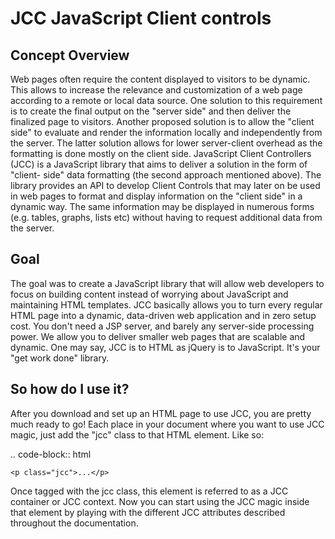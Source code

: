 JCC JavaScript Client controls
==============================

Concept Overview
-----------------

Web pages often require the content displayed to visitors to be dynamic. This
allows to increase the relevance and customization of a web page according to
a remote or local data source. One solution to this requirement is to create
the final output on the "server side" and then deliver the finalized page to
visitors. Another proposed solution is to allow the "client side" to evaluate
and render the information locally and independently from the server. The
latter solution allows for lower server-client overhead as the formatting is
done mostly on the client side. JavaScript Client Controllers (JCC) is a
JavaScript library that aims to deliver a solution in the form of "client-
side" data formatting (the second approach mentioned above). The library
provides an API to develop Client Controls that may later on be used in web
pages to format and display information on the "client side" in a dynamic way.
The same information may be displayed in numerous forms (e.g. tables, graphs,
lists etc) without having to request additional data from the server.

Goal
----

The goal was to create a JavaScript library that will allow web developers to
focus on building content instead of worrying about JavaScript and maintaining
HTML templates. JCC basically allows you to turn every regular HTML page into
a dynamic, data-driven web application and in zero setup cost. You don't need
a JSP server, and barely any server-side processing power. We allow you to
deliver smaller web pages that are scalable and dynamic. One may say, JCC is
to HTML as jQuery is to JavaScript. It's your "get work done" library.

So how do I use it?
-------------------

After you download and set up an HTML page to use JCC, you are pretty much
ready to go! Each place in your document where you want to use JCC magic, just
add the "jcc" class to that HTML element. Like so:

.. code-block:: html

    <p class="jcc">...</p> 

Once tagged with the jcc class, this element is referred to as a JCC container
or JCC context. Now you can start using the JCC magic inside that element by
playing with the different JCC attributes described throughout the
documentation.